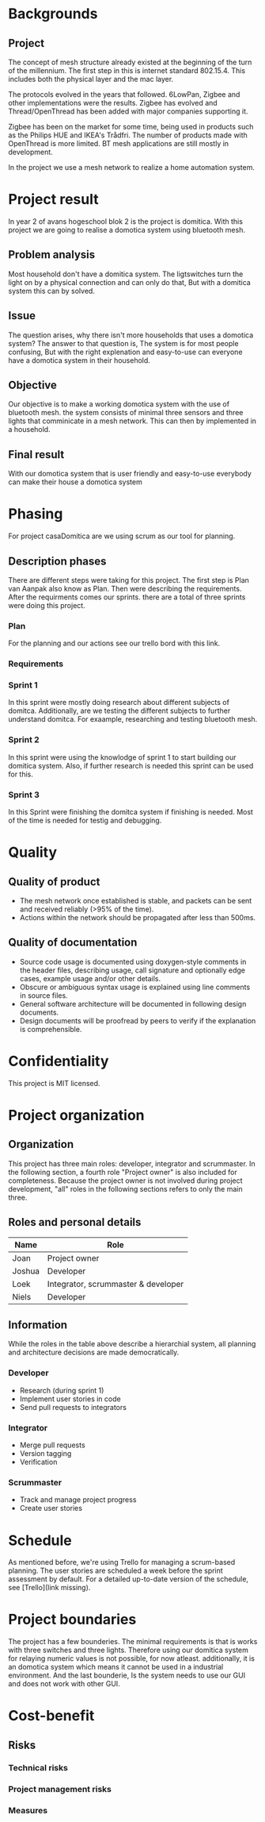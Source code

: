 # Backgrounds

## Project

The concept of mesh structure already existed at the beginning of the turn of the millennium. The first step in this is internet standard 802.15.4. This includes both the physical layer and the mac layer.

The protocols evolved in the years that followed. 6LowPan, Zigbee and other implementations were the results. Zigbee has evolved and Thread/OpenThread has been added with major companies supporting it.

Zigbee has been on the market for some time, being used in products such as the Philips HUE and IKEA's Trådfri. The number of products made with OpenThread is more limited. BT mesh applications are still mostly in development.

In the project we use a mesh network to realize a home automation system.

# Project result
In year 2 of avans hogeschool blok 2 is the project is domitica. With this project we are going to realise a domotica system using bluetooth mesh.
## Problem analysis
Most household don't have a domitica system. The ligtswitches turn the light on by a physical connection and can only do that, But with a domitica system this can by solved.
## Issue
The question arises, why there isn't more households that uses a domotica system? The answer to that question is, The system is for most people confusing, But with the right explenation and easy-to-use can everyone have a domotica system in their household.
## Objective
Our objective is to make a working domotica system with the use of bluetooth mesh. the system consists of minimal three sensors and three lights that comminicate in a mesh network. This can then by implemented in a household.
## Final result
With our domotica system that is user friendly and easy-to-use everybody can make their house a domotica system
# Phasing
For project casaDomitica are we using scrum as our tool for planning.

## Description phases
There are different steps were taking for this project. The first step is Plan van Aanpak also know as Plan. Then were describing the requirements. After the requirments comes our sprints. there are a total of three sprints were doing this project.


### Plan
For the planning and our actions see our trello bord with this link.

### Requirements


### Sprint 1
In this sprint were mostly doing research about different subjects of domitca. Additionally, are we testing the different subjects to further understand domitca. For exaample, researching and testing bluetooth mesh.

### Sprint 2
In this sprint were using the knowlodge of sprint 1 to start building our domitica system. Also, if further research is needed this sprint can be used for this.

### Sprint 3
In this Sprint were finishing the domitca system if finishing is needed. Most of the time is needed for testig and debugging.

# Quality

## Quality of product

- The mesh network once established is stable, and packets can be sent and received reliably (>95% of the time).
- Actions within the network should be propagated after less than 500ms.

## Quality of documentation

- Source code usage is documented using doxygen-style comments in the header files, describing usage, call signature and optionally edge cases, example usage and/or other details.
- Obscure or ambiguous syntax usage is explained using line comments in source files.
- General software architecture will be documented in following design documents.
- Design documents will be proofread by peers to verify if the explanation is comprehensible.

# Confidentiality
This project is MIT licensed.
# Project organization

## Organization

This project has three main roles: developer, integrator and scrummaster. In the following section, a fourth role "Project owner" is also included for completeness. Because the project owner is not involved during project development, "all" roles in the following sections refers to only the main three.

## Roles and personal details

| Name   | Role                                |
| ------ | ----------------------------------- |
| Joan   | Project owner                       |
| Joshua | Developer                           |
| Loek   | Integrator, scrummaster & developer | 
| Niels  | Developer                           |

## Information

While the roles in the table above describe a hierarchial system, all planning and architecture decisions are made democratically.

### Developer
- Research (during sprint 1)
- Implement user stories in code
- Send pull requests to integrators

### Integrator
- Merge pull requests
- Version tagging
- Verification

### Scrummaster
- Track and manage project progress
- Create user stories

# Schedule

As mentioned before, we're using Trello for managing a scrum-based planning. The user stories are scheduled a week before the sprint assessment by default. For a detailed up-to-date version of the schedule, see [Trello](link missing).

# Project boundaries
The project has a few bounderies. The minimal requirements is that is works with three switches and three lights. Therefore using our domitica system for relaying numeric values is not possible, for now atleast. additionally, it is an domotica system which means it cannot be used in a industrial environment. And the last bounderie, Is the system needs to use our GUI and does not work with other GUI.
# Cost-benefit

## Risks

### Technical risks

### Project management risks

### Measures

